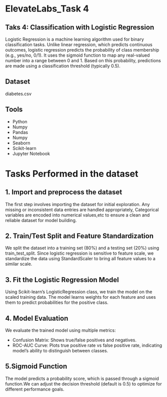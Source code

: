 # ElevateLabs_Task 4

## **Taks 4**:  Classification with Logistic Regression

Logistic Regression is a machine learning algorithm used for binary classification tasks. Unlike linear regression, which predicts continuous outcomes, logistic regression predicts the probability of class membership (e.g., yes/no, 0/1). It uses the sigmoid function to map any real-valued number into a range between 0 and 1. Based on this probability, predictions are made using a classification threshold (typically 0.5).

## **Dataset**

diabetes.csv

## **Tools**

- Python<br>
- Numpy<br>
- Pandas<br>
- Numpy<br>
- Seaborn<br>
- Scikit-learn<br>
- Jupyter Notebook<br>

# **Tasks Performed in the dataset**

## 1. Import and preprocess the dataset

The first step involves importing the dataset for initial exploration. Any missing or inconsistent data entries are handled appropriately, Categorical variables are encoded into numerical values,etc to ensure a clean and reliable dataset for model building.

## 2. Train/Test Split and Feature Standardization

We split the dataset into a training set (80%) and a testing set (20%) using train_test_split. Since logistic regression is sensitive to feature scale, we standardize the data using StandardScaler to bring all feature values to a similar scale.

## 3. Fit the Logistic Regression Model

Using Scikit-learn’s LogisticRegression class, we train the model on the scaled training data. The model learns weights for each feature and uses them to predict probabilities for the positive class.

## 4. Model Evaluation
We evaluate the trained model using multiple metrics:
- Confusion Matrix: Shows true/false positives and negatives.
- ROC-AUC Curve: Plots true positive rate vs false positive rate, indicating model’s ability to distinguish between classes.

## 5.Sigmoid Function

The model predicts a probability score, which is passed through a sigmoid function.We can adjust the decision threshold (default is 0.5) to optimize for different performance goals. 
